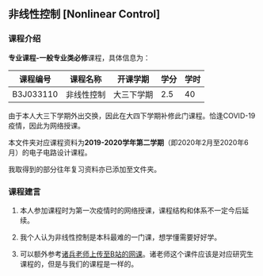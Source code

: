 ## 非线性控制 [Nonlinear Control]

### 课程介绍

**专业课程-一般专业类必修**课程，具体信息为：

| 课程编号 | 课程名称 | 开课学期 | 学分 | 学时 |
| --- | --- | --- | --- | --- |
| B3J033110 | 非线性控制 | 大三下学期 | 2.5 | 40 |

由于本人大三下学期外出交换，因此在大四下学期补修此门课程。恰逢COVID-19疫情，因此为网络授课。

本文件夹对应课程资料为**2019-2020学年第二学期**（即2020年2月至2020年6月）的电子电路设计课程。

我取得到的部分往年复习资料亦已添加至文件夹。

### 课程建言

1. 本人参加课程时为第一次疫情时的网络授课，课程结构和体系不一定今后延续。

2. 我个人认为非线性控制是本科最难的一门课，想学懂需要好好学。

3. 可以额外参考[诸兵老师上传至B站的网课][1]。诸老师这个课件应该是对应研究生课程的，但是与我们的课程是一样的。

[1]: https://space.bilibili.com/511139883/dynamic?spm_id_from=333.1007.0.0
